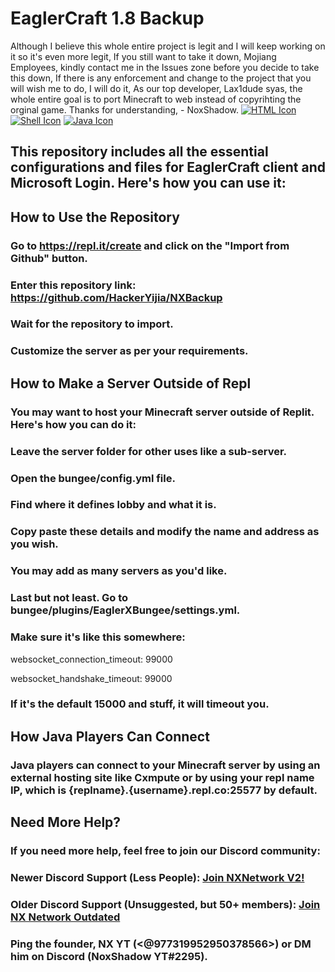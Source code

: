 # EaglerCraft 1.8 Backup
Although I believe this whole entire project is legit and I will keep working on it so it's even more legit, If you still want to take it down, Mojiang Employees, kindly contact me in the Issues zone before you decide to take this down, If there is any enforcement and change to the project that you will wish me to do, I will do it, As our top developer, Lax1dude syas, the whole entire goal is to port Minecraft to web instead of copyrihting the orginal game. Thanks for understanding, - NoxShadow.
[![HTML Icon](https://cdn-icons-png.flaticon.com/128/1051/1051277.png)](https://en.wikipedia.org/wiki/HTML5)
[![Shell Icon](https://cdn-icons-png.flaticon.com/128/919/919837.png)](https://en.wikipedia.org/wiki/Bash_(Unix_shell))
[![Java Icon](https://cdn-icons-png.flaticon.com/128/5968/5968282.png)](https://en.wikipedia.org/wiki/Java_(programming_language))
## This repository includes all the essential configurations and files for EaglerCraft client and Microsoft Login. Here's how you can use it:

## How to Use the Repository
### Go to https://repl.it/create and click on the "Import from Github" button.
### Enter this repository link: https://github.com/HackerYijia/NXBackup
### Wait for the repository to import.
### Customize the server as per your requirements.
## How to Make a Server Outside of Repl
### You may want to host your Minecraft server outside of Replit. Here's how you can do it:

### Leave the server folder for other uses like a sub-server.
### Open the bungee/config.yml file.
### Find where it defines lobby and what it is.
### Copy paste these details and modify the name and address as you wish.
### You may add as many servers as you'd like.
### Last but not least. Go to bungee/plugins/EaglerXBungee/settings.yml.
### Make sure it's like this somewhere:
websocket_connection_timeout: 99000

websocket_handshake_timeout: 99000
### If it's the default 15000 and stuff, it will timeout you. 
## How Java Players Can Connect
### Java players can connect to your Minecraft server by using an external hosting site like Cxmpute or by using your repl name IP, which is {replname}.{username}.repl.co:25577 by default.

## Need More Help?
### If you need more help, feel free to join our Discord community:

### Newer Discord Support (Less People): [Join NXNetwork V2!](https://discord.gg/6ssVh9Az)
### Older Discord Support (Unsuggested, but 50+ members): [Join NX Network Outdated](https://discord.gg/WKq6wgAV)
### Ping the founder, NX YT (<@977319952950378566>) or DM him on Discord (NoxShadow YT#2295).

